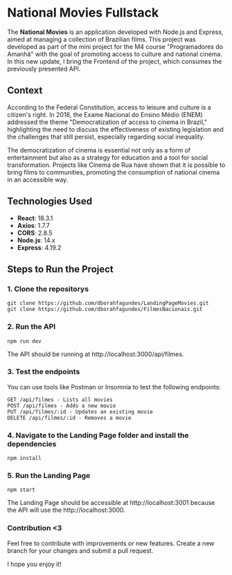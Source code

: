 # National Movies Fullstack

The **National Movies** is an application developed with Node.js and Express, aimed at managing a collection of Brazilian films. This project was developed as part of the mini project for the M4 course "Programadores do Amanhã" with the goal of promoting access to culture and national cinema. In this new update, I bring the Frontend of the project, which consumes the previously presented API.

## Context

According to the Federal Constitution, access to leisure and culture is a citizen's right. In 2018, the Exame Nacional do Ensino Médio (ENEM) addressed the theme "Democratization of access to cinema in Brazil," highlighting the need to discuss the effectiveness of existing legislation and the challenges that still persist, especially regarding social inequality.

The democratization of cinema is essential not only as a form of entertainment but also as a strategy for education and a tool for social transformation. Projects like Cinema de Rua have shown that it is possible to bring films to communities, promoting the consumption of national cinema in an accessible way.

## Technologies Used

- **React**: 18.3.1
- **Axios**: 1.7.7
- **CORS**: 2.8.5
- **Node.js**: 14.x
- **Express**: 4.19.2

## Steps to Run the Project

### 1. Clone the repositorys
```
git clone https://github.com/dborahfagundes/LandingPageMovies.git 
git clone https://github.com/dborahfagundes/FilmesNacionais.git
```
### 2. Run the API
```
npm run dev
```
The API should be running at http://localhost:3000/api/filmes.

### 3. Test the endpoints
You can use tools like Postman or Insomnia to test the following endpoints:

```
GET /api/filmes - Lists all movies
POST /api/filmes - Adds a new movie
PUT /api/filmes/:id - Updates an existing movie
DELETE /api/filmes/:id - Removes a movie
```
### 4. Navigate to the Landing Page folder and install the dependencies
```
npm install
```
### 5. Run the Landing Page
```
npm start
```
The Landing Page should be accessible at http://localhost:3001 because the API will use the http://localhost:3000.

### Contribution <3

Feel free to contribute with improvements or new features. Create a new branch for your changes and submit a pull request.

I hope you enjoy it!
